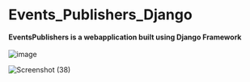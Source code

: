 # Events_Publishers_Django
**EventsPublishers is a webapplication built using Django Framework<br><br>**
![image](https://github.com/Giridhar57/Events_Publishers_Django/assets/80587128/f777ff23-51a8-45a1-b1d7-ab03a4462cd7)

![Screenshot (38)](https://github.com/Giridhar57/Events_Publishers_Django/assets/80587128/f6e7986d-07d7-4e85-85e1-d82760916c53)
